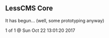 LessCMS Core
------------

It has begun... (well, some prototyping anyway)

1 of 1 @ Sun Oct 22 13:01:20 2017

